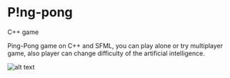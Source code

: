 # P!ng-pong
C++ game

Ping-Pong game on C++ and SFML, you can play alone or try multiplayer game,
also player can change difficulty of the artificial intelligence.

![alt text](https://raw.githubusercontent.com/username/projectname/branch/path/to/img.png)
